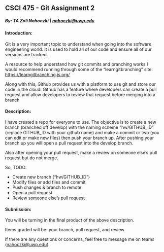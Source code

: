## CSCI 475 - Git Assignment 2
##### By: TA Zoli Nahoczki | nahoczki@uwp.edu

#### Introduction:
Git is a very important topic to understand when going into the software engineering
world. It is used to hold all of our code and ensure all of our versions are tracked.

A resource to help understand how git commits and branching works I would
recommend running through some of the “learngitbranching” site:
https://learngitbranching.js.org/

Along with this, Github provides us with a platform to use git and store our code in the
cloud. Github has a feature where developers can create a pull request and allow
developers to review that request before merging into a branch

#### Description:
I have created a repo for everyone to use. The objective is to create a new branch
(branched off develop) with the naming scheme “hw/GITHUB_ID” (replace GITHUB_ID
with your github name) and make a commit or two (you can edit or make new files) then
push your branch up. After pushing your branch up you will open a pull request into the
develop branch.

Also after opening your pull request, make a review on someone else’s pull request but
do not merge.

So, TODO:
- Create new branch (“hw/GITHUB_ID”)
- Modify files or add files and commit
- Push changes & branch to remote
- Open a pull request
- Review someone else’s pull request


#### Submission:
You will be turning in the final product of the above description.


Items graded will be: your branch, pull request, and review


If there are any questions or concerns, feel free to message me on teams
(nahoczki@uwp.edu)

